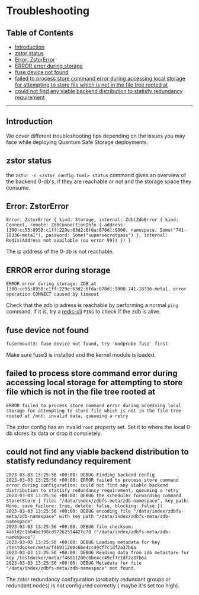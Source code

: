 <h1> Troubleshooting </h1>

<h2>Table of Contents</h2>

- [Introduction](#introduction)
- [zstor status](#zstor-status)
- [Error: ZstorError](#error-zstorerror)
- [ERROR error during storage](#error-error-during-storage)
- [fuse device not found](#fuse-device-not-found)
- [failed to process store command error during accessing local storage for attempting to store file which is not in the file tree rooted at](#failed-to-process-store-command-error-during-accessing-local-storage-for-attempting-to-store-file-which-is-not-in-the-file-tree-rooted-at)
- [could not find any viable backend distribution to statisfy redundancy requirement](#could-not-find-any-viable-backend-distribution-to-statisfy-redundancy-requirement)

---

## Introduction

We cover different troubleshooting tips depending on the issues you may face while deploying Quantum Safe Storage deployments.

## zstor status

the `zstor -c <zstor_config.toml> status` command gives an overview of the backend 0-db's, if they are reachable or not and the storage space they consume.

## Error: ZstorError

```log
Error: ZstorError { kind: Storage, internal: Zdb(ZdbError { kind: Connect, remote: ZdbConnectionInfo { address: [300:cc55:8958:c1ff:229e:63d2:6fda:878d]:9900, namespace: Some("741-18336-meta1"), password: Some("supersecretpass") }, internal: Redis(Address not available (os error 99)) }) }
```

The ip address of the 0-db is not reachable.

## ERROR error during storage

```log
ERROR error during storage: ZDB at [300:cc55:8958:c1ff:229e:63d2:6fda:878d]:9900 741-18336-meta1, error operation CONNECT caused by timeout
```

Check that the zdb ip adress is reachable by performing a normal `ping` command.
If it is, try a [redis-cli](https://redis.io/docs/ui/cli/) `PING` to check if the zdb is alive.

## fuse device not found

```log
fusermount3: fuse device not found, try 'modprobe fuse' first
```

Make sure fuse3 is installed and the kernel module is loaded.

## failed to process store command error during accessing local storage for attempting to store file which is not in the file tree rooted at

```log
ERROR failed to process store command error during accessing local storage for attempting to store file which is not in the file tree rooted at /mnt: invalid data, queueing a retry
```

The zstor config has an invalid `root` property set. Set it to where the local 0-db stores its data or drop it completely.

## could not find any viable backend distribution to statisfy redundancy requirement

```log
2023-03-03 13:25:56 +00:00: DEBUG Finding backend config
2023-03-03 13:25:56 +00:00: ERROR failed to process store command error during configuration: could not find any viable backend distribution to statisfy redundancy requirement, queueing a retry
2023-03-03 13:25:56 +00:00: DEBUG the scheduler forwarding command Store(Store { file: "/data/index/zdbfs-meta/zdb-namespace", key_path: None, save_failure: true, delete: false, blocking: false })
2023-03-03 13:25:56 +00:00: DEBUG encoding file "/data/index/zdbfs-meta/zdb-namespace" with key path "/data/index/zdbfs-meta/zdb-namespace"
2023-03-03 13:25:56 +00:00: DEBUG file checksum: 4ab1d2c1bb4be398cd9726251442fc78 ("/data/index/zdbfs-meta/zdb-namespace")
2023-03-03 13:25:56 +00:00: DEBUG Loading metadata for key /testdocker/meta/f46911200c6be4cc49cf7c1df2a37b6a
2023-03-03 13:25:56 +00:00: DEBUG Reading data from zdb metastore for key /testdocker/meta/f46911200c6be4cc49cf7c1df2a37b6a
2023-03-03 13:25:56 +00:00: DEBUG Metadata for file "/data/index/zdbfs-meta/zdb-namespace" not found.
```

The zstor redundancy configuration (probably redundant groups or redundant nodes) is not configured correctly ( maybe it's set too high).